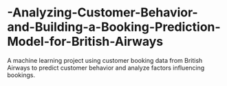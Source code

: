 # -Analyzing-Customer-Behavior-and-Building-a-Booking-Prediction-Model-for-British-Airways
A machine learning project using customer booking data from British Airways to predict customer behavior and analyze factors influencing bookings.


